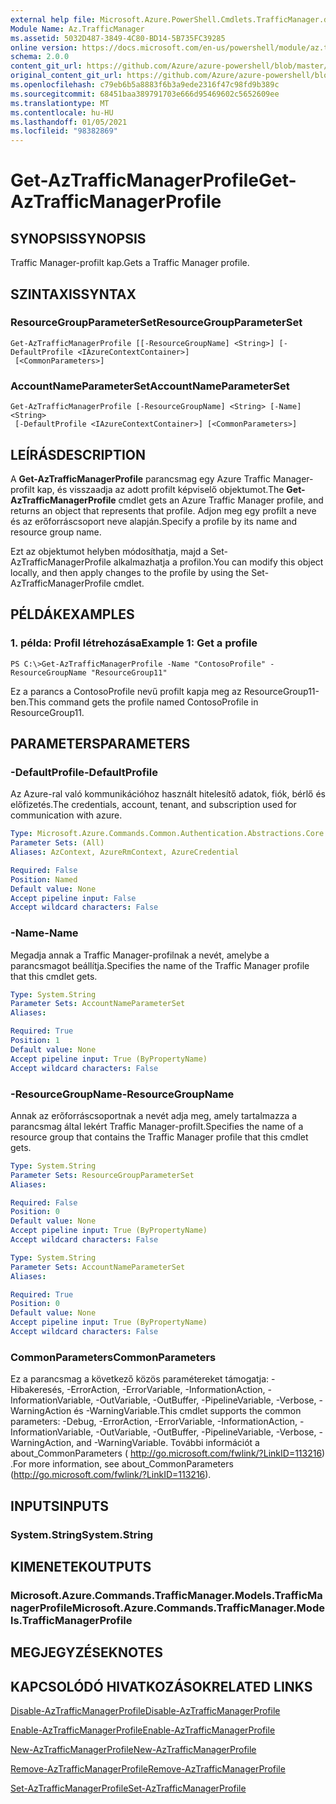 ```yaml
---
external help file: Microsoft.Azure.PowerShell.Cmdlets.TrafficManager.dll-Help.xml
Module Name: Az.TrafficManager
ms.assetid: 5032D487-3849-4C80-BD14-5B735FC39285
online version: https://docs.microsoft.com/en-us/powershell/module/az.trafficmanager/get-aztrafficmanagerprofile
schema: 2.0.0
content_git_url: https://github.com/Azure/azure-powershell/blob/master/src/TrafficManager/TrafficManager/help/Get-AzTrafficManagerProfile.md
original_content_git_url: https://github.com/Azure/azure-powershell/blob/master/src/TrafficManager/TrafficManager/help/Get-AzTrafficManagerProfile.md
ms.openlocfilehash: c79eb6b5a8883f6b3a9ede2316f47c98fd9b389c
ms.sourcegitcommit: 68451baa389791703e666d95469602c5652609ee
ms.translationtype: MT
ms.contentlocale: hu-HU
ms.lasthandoff: 01/05/2021
ms.locfileid: "98382869"
---
```

# <span data-ttu-id="55f3e-101">Get-AzTrafficManagerProfile</span><span class="sxs-lookup"><span data-stu-id="55f3e-101">Get-AzTrafficManagerProfile</span></span>

## <span data-ttu-id="55f3e-102">SYNOPSIS</span><span class="sxs-lookup"><span data-stu-id="55f3e-102">SYNOPSIS</span></span>
<span data-ttu-id="55f3e-103">Traffic Manager-profilt kap.</span><span class="sxs-lookup"><span data-stu-id="55f3e-103">Gets a Traffic Manager profile.</span></span>

## <span data-ttu-id="55f3e-104">SZINTAXIS</span><span class="sxs-lookup"><span data-stu-id="55f3e-104">SYNTAX</span></span>

### <span data-ttu-id="55f3e-105">ResourceGroupParameterSet</span><span class="sxs-lookup"><span data-stu-id="55f3e-105">ResourceGroupParameterSet</span></span>
```
Get-AzTrafficManagerProfile [[-ResourceGroupName] <String>] [-DefaultProfile <IAzureContextContainer>]
 [<CommonParameters>]
```

### <span data-ttu-id="55f3e-106">AccountNameParameterSet</span><span class="sxs-lookup"><span data-stu-id="55f3e-106">AccountNameParameterSet</span></span>
```
Get-AzTrafficManagerProfile [-ResourceGroupName] <String> [-Name] <String>
 [-DefaultProfile <IAzureContextContainer>] [<CommonParameters>]
```

## <span data-ttu-id="55f3e-107">LEÍRÁS</span><span class="sxs-lookup"><span data-stu-id="55f3e-107">DESCRIPTION</span></span>
<span data-ttu-id="55f3e-108">A **Get-AzTrafficManagerProfile** parancsmag egy Azure Traffic Manager-profilt kap, és visszaadja az adott profilt képviselő objektumot.</span><span class="sxs-lookup"><span data-stu-id="55f3e-108">The **Get-AzTrafficManagerProfile** cmdlet gets an Azure Traffic Manager profile, and returns an object that represents that profile.</span></span>
<span data-ttu-id="55f3e-109">Adjon meg egy profilt a neve és az erőforráscsoport neve alapján.</span><span class="sxs-lookup"><span data-stu-id="55f3e-109">Specify a profile by its name and resource group name.</span></span>

<span data-ttu-id="55f3e-110">Ezt az objektumot helyben módosíthatja, majd a Set-AzTrafficManagerProfile alkalmazhatja a profilon.</span><span class="sxs-lookup"><span data-stu-id="55f3e-110">You can modify this object locally, and then apply changes to the profile by using the Set-AzTrafficManagerProfile cmdlet.</span></span>

## <span data-ttu-id="55f3e-111">PÉLDÁK</span><span class="sxs-lookup"><span data-stu-id="55f3e-111">EXAMPLES</span></span>

### <span data-ttu-id="55f3e-112">1. példa: Profil létrehozása</span><span class="sxs-lookup"><span data-stu-id="55f3e-112">Example 1: Get a profile</span></span>
```
PS C:\>Get-AzTrafficManagerProfile -Name "ContosoProfile" -ResourceGroupName "ResourceGroup11"
```

<span data-ttu-id="55f3e-113">Ez a parancs a ContosoProfile nevű profilt kapja meg az ResourceGroup11-ben.</span><span class="sxs-lookup"><span data-stu-id="55f3e-113">This command gets the profile named ContosoProfile in ResourceGroup11.</span></span>

## <span data-ttu-id="55f3e-114">PARAMETERS</span><span class="sxs-lookup"><span data-stu-id="55f3e-114">PARAMETERS</span></span>

### <span data-ttu-id="55f3e-115">-DefaultProfile</span><span class="sxs-lookup"><span data-stu-id="55f3e-115">-DefaultProfile</span></span>
<span data-ttu-id="55f3e-116">Az Azure-ral való kommunikációhoz használt hitelesítő adatok, fiók, bérlő és előfizetés.</span><span class="sxs-lookup"><span data-stu-id="55f3e-116">The credentials, account, tenant, and subscription used for communication with azure.</span></span>

```yaml
Type: Microsoft.Azure.Commands.Common.Authentication.Abstractions.Core.IAzureContextContainer
Parameter Sets: (All)
Aliases: AzContext, AzureRmContext, AzureCredential

Required: False
Position: Named
Default value: None
Accept pipeline input: False
Accept wildcard characters: False
```

### <span data-ttu-id="55f3e-117">-Name</span><span class="sxs-lookup"><span data-stu-id="55f3e-117">-Name</span></span>
<span data-ttu-id="55f3e-118">Megadja annak a Traffic Manager-profilnak a nevét, amelybe a parancsmagot beállítja.</span><span class="sxs-lookup"><span data-stu-id="55f3e-118">Specifies the name of the Traffic Manager profile that this cmdlet gets.</span></span>

```yaml
Type: System.String
Parameter Sets: AccountNameParameterSet
Aliases:

Required: True
Position: 1
Default value: None
Accept pipeline input: True (ByPropertyName)
Accept wildcard characters: False
```

### <span data-ttu-id="55f3e-119">-ResourceGroupName</span><span class="sxs-lookup"><span data-stu-id="55f3e-119">-ResourceGroupName</span></span>
<span data-ttu-id="55f3e-120">Annak az erőforráscsoportnak a nevét adja meg, amely tartalmazza a parancsmag által lekért Traffic Manager-profilt.</span><span class="sxs-lookup"><span data-stu-id="55f3e-120">Specifies the name of a resource group that contains the Traffic Manager profile that this cmdlet gets.</span></span>

```yaml
Type: System.String
Parameter Sets: ResourceGroupParameterSet
Aliases:

Required: False
Position: 0
Default value: None
Accept pipeline input: True (ByPropertyName)
Accept wildcard characters: False
```

```yaml
Type: System.String
Parameter Sets: AccountNameParameterSet
Aliases:

Required: True
Position: 0
Default value: None
Accept pipeline input: True (ByPropertyName)
Accept wildcard characters: False
```

### <span data-ttu-id="55f3e-121">CommonParameters</span><span class="sxs-lookup"><span data-stu-id="55f3e-121">CommonParameters</span></span>
<span data-ttu-id="55f3e-122">Ez a parancsmag a következő közös paramétereket támogatja: -Hibakeresés, -ErrorAction, -ErrorVariable, -InformationAction, -InformationVariable, -OutVariable, -OutBuffer, -PipelineVariable, -Verbose, -WarningAction és -WarningVariable.</span><span class="sxs-lookup"><span data-stu-id="55f3e-122">This cmdlet supports the common parameters: -Debug, -ErrorAction, -ErrorVariable, -InformationAction, -InformationVariable, -OutVariable, -OutBuffer, -PipelineVariable, -Verbose, -WarningAction, and -WarningVariable.</span></span> <span data-ttu-id="55f3e-123">További információt a about_CommonParameters ( http://go.microsoft.com/fwlink/?LinkID=113216) .</span><span class="sxs-lookup"><span data-stu-id="55f3e-123">For more information, see about_CommonParameters (http://go.microsoft.com/fwlink/?LinkID=113216).</span></span>

## <span data-ttu-id="55f3e-124">INPUTS</span><span class="sxs-lookup"><span data-stu-id="55f3e-124">INPUTS</span></span>

### <span data-ttu-id="55f3e-125">System.String</span><span class="sxs-lookup"><span data-stu-id="55f3e-125">System.String</span></span>

## <span data-ttu-id="55f3e-126">KIMENETEK</span><span class="sxs-lookup"><span data-stu-id="55f3e-126">OUTPUTS</span></span>

### <span data-ttu-id="55f3e-127">Microsoft.Azure.Commands.TrafficManager.Models.TrafficManagerProfile</span><span class="sxs-lookup"><span data-stu-id="55f3e-127">Microsoft.Azure.Commands.TrafficManager.Models.TrafficManagerProfile</span></span>

## <span data-ttu-id="55f3e-128">MEGJEGYZÉSEK</span><span class="sxs-lookup"><span data-stu-id="55f3e-128">NOTES</span></span>

## <span data-ttu-id="55f3e-129">KAPCSOLÓDÓ HIVATKOZÁSOK</span><span class="sxs-lookup"><span data-stu-id="55f3e-129">RELATED LINKS</span></span>

[<span data-ttu-id="55f3e-130">Disable-AzTrafficManagerProfile</span><span class="sxs-lookup"><span data-stu-id="55f3e-130">Disable-AzTrafficManagerProfile</span></span>](./Disable-AzTrafficManagerProfile.md)

[<span data-ttu-id="55f3e-131">Enable-AzTrafficManagerProfile</span><span class="sxs-lookup"><span data-stu-id="55f3e-131">Enable-AzTrafficManagerProfile</span></span>](./Enable-AzTrafficManagerProfile.md)

[<span data-ttu-id="55f3e-132">New-AzTrafficManagerProfile</span><span class="sxs-lookup"><span data-stu-id="55f3e-132">New-AzTrafficManagerProfile</span></span>](./New-AzTrafficManagerProfile.md)

[<span data-ttu-id="55f3e-133">Remove-AzTrafficManagerProfile</span><span class="sxs-lookup"><span data-stu-id="55f3e-133">Remove-AzTrafficManagerProfile</span></span>](./Remove-AzTrafficManagerProfile.md)

[<span data-ttu-id="55f3e-134">Set-AzTrafficManagerProfile</span><span class="sxs-lookup"><span data-stu-id="55f3e-134">Set-AzTrafficManagerProfile</span></span>](./Set-AzTrafficManagerProfile.md)


